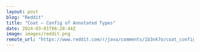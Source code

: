 ```yaml
---
layout: post
blog: "Reddit"
title: "Coat — Config of Annotated Types"
date: 2024-03-01T06:28:44Z
image: images/reddit.png
remote_url: "https://www.reddit.com/r/java/comments/1b3nk7o/coat_config_of_annotated_types/"
---
```

